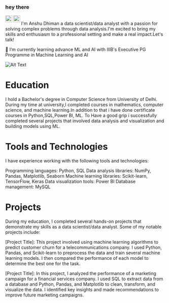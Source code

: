 ### hey there

<a href="https://www.linkedin.com/in/anshu-dhiman/">
  <img align="left" alt="Anshu's Linkedin" width="22px" src="https://raw.githubusercontent.com/peterthehan/peterthehan/master/assets/linkedin.svg" />
</a>

<a href="https://www.instagram.com/anshu__dhiman/">
  <img align="left" alt="Anshu's Instagram" width="22px" src="https://raw.githubusercontent.com/hussainweb/hussainweb/main/icons/instagram.png" />
</a>

<br />
I'm Anshu Dhiman a data scientist/data analyst with a passion for solving complex problems through data analysis.I'm excited to bring my skills and enthusiasm to a professional setting and make a real impact.Let's talk!

🌱 I’m currently learning advance ML and AI with IIIB's Executive PG Programme in Machine Learning and AI   

![Alt Text](image-file-path.jpg)


# Education
I hold a Bachelor's degree in Computer Science from University of Delhi. During my time at university,I completed courses in mathematics, computer science, and machine learning.In addition to that i have done certificate courses in Python,SQL,Power BI, ML. To Have a good grip i successfully completed several projects that involved data analysis and visualization and building models using ML.

# Tools and Technologies
I have experience working with the following tools and technologies:

Programming languages: Python, SQL
Data analysis libraries: NumPy, Pandas, Matplotlib, Seaborn
Machine learning libraries: Scikit-learn, TensorFlow, Keras
Data visualization tools: Power BI
Database management: MySQL

# Projects
During my education, I completed several hands-on projects that demonstrate my skills as a data scientist/data analyst. Some of my notable projects include:

[Project Title]: This project involved using machine learning algorithms to predict customer churn for a telecommunications company. I used Python, Pandas, and Scikit-learn to preprocess the data and train several machine learning models. I then compared the performance of each model to determine the best one for the task.

[Project Title]: In this project, I analyzed the performance of a marketing campaign for a financial services company. I used SQL to extract data from a database and Python, Pandas, and Matplotlib to clean, transform, and visualize the data. I identified key insights and made recommendations to improve future marketing campaigns.



<!--
**Anshu-D/Anshu-D** is a ✨ _special_ ✨ repository because its `README.md` (this file) appears on your GitHub profile.

Here are some ideas to get you started:

- 🔭 I’m currently working on ...
- 🌱 I’m currently learning ...
- 👯 I’m looking to collaborate on ...
- 🤔 I’m looking for help with ...
- 💬 Ask me about ...
- 📫 How to reach me: ...
- 😄 Pronouns: ...
- ⚡ Fun fact: ...
-->
